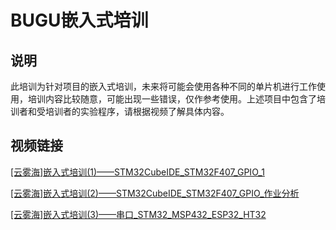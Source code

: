 # BUGU嵌入式培训

## 说明

此培训为针对项目的嵌入式培训，未来将可能会使用各种不同的单片机进行工作使用，培训内容比较随意，可能出现一些错误，仅作参考使用。上述项目中包含了培训者和受培训者的实验程序，请根据视频了解具体内容。

## 视频链接

[[云雾海]嵌入式培训(1)——STM32CubeIDE_STM32F407_GPIO_1](https://www.bilibili.com/video/BV1yU4y137wg)

[[云雾海]嵌入式培训(2)——STM32CubeIDE_STM32F407_GPIO_作业分析](https://www.bilibili.com/video/BV1xb4y1k75k)

[[云雾海]嵌入式培训(3)——串口_STM32_MSP432_ESP32_HT32](https://www.bilibili.com/video/BV1rU4y1n731)

